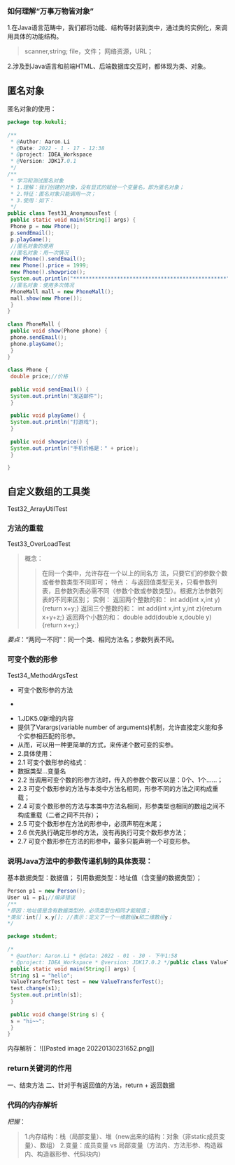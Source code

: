 



### 如何理解“万事万物皆对象”
1.在Java语言范畴中，我们都将功能、结构等封装到类中，通过类的实例化，来调用具体的功能结构。
>scanner,string;
>file，文件；
>网络资源，URL；

2.涉及到Java语言和前端HTML、后端数据库交互时，都体现为类、对象。
## 匿名对象
匿名对象的使用：

```java
package top.kukuli;  
  
/**  
 * @Author: Aaron.Li  
 * @Date: 2022 - 1 - 17 - 12:38  
 * @project: IDEA_Workspace  
 * @Version: JDK17.0.1  
 */  
/**  
 * 学习和测试匿名对象  
 * 1.理解：我们创建的对象，没有显式的赋给一个变量名，即为匿名对象；  
 * 2.特征：匿名对象只能调用一次；  
 * 3.使用：如下：  
 */  
public class Test31_AnonymousTest {  
 public static void main(String[] args) {  
 Phone p = new Phone();  
 p.sendEmail();  
 p.playGame();  
 //匿名对象的使用  
 //匿名对象：用一次情况  
 new Phone().sendEmail();  
 new Phone().price = 1999;  
 new Phone().showprice();  
 System.out.println("*************************************************");  
 //匿名对象：使用多次情况  
 PhoneMall mall = new PhoneMall();  
 mall.show(new Phone());  
 }  
}  
  
class PhoneMall {  
 public void show(Phone phone) {  
 phone.sendEmail();  
 phone.playGame();  
 }  
}  
  
class Phone {  
 double price;//价格  
  
 public void sendEmail() {  
 System.out.println("发送邮件");  
 }  
  
 public void playGame() {  
 System.out.println("打游戏");  
 }  
  
 public void showprice() {  
 System.out.println("手机价格是：" + price);  
 }  
  
}
```
## 自定义数组的工具类
Test32_ArrayUtilTest
### 方法的重载
Test33_OverLoadTest

> 概念：
> >在同一个类中，允许存在一个以上的同名方
> 法，只要它们的参数个数或者参数类型不同即可；
> 特点：
> >与返回值类型无关，只看参数列表，且参数列表必需不同（参数个数或参数类型）。根据方法参数列表的不同来区别；
> 实例：
> >返回两个整数的和：
> >int add(int x,int y){return x+y;}
> >返回三个整数的和：
> >int add(int x,int y,int z){return x+y+z;}
> >返回两个小数的和：
> >double add(double x,double y){return x+y;}

*要点*：“两同一不同”：同一个类、相同方法名；参数列表不同。
### 可变个数的形参
Test34_MethodArgsTest

 * 可变个数形参的方法  
 * <p>  
 * 1.JDK5.0新增的内容  
 * 提供了Varargs(variable number of arguments)机制，允许直接定义能和多个实参相匹配的形参。  
 * 从而，可以用一种更简单的方式，来传递个数可变的实参。  
 * 2.具体使用：  
 * 2.1 可变个数形参的格式：  
 * 数据类型...变量名  
 * 2.2 当调用可变个数的形参方法时，传入的参数个数可以是：0个、1个……；  
 * 2.3 可变个数形参的方法与本类中方法名相同，形参不同的方法之间构成重载；  
 * 2.4 可变个数形参的方法与本类中方法名相同，形参类型也相同的数组之间不构成重载（二者之间不共存）；  
 * 2.5 可变个数形参在方法的形参中，必须声明在末尾；  
 * 2.6 优先执行确定形参的方法，没有再执行可变个数形参方法；  
 * 2.7 可变个数形参在方法的形参中，最多只能声明一个可变形参。  

### 说明Java方法中的参数传递机制的具体表现：
基本数据类型：数据值；
引用数据类型：地址值（含变量的数据类型）；  
```java
Person p1 = new Person();
User u1 = p1;//编译错误
/**
*原因：地址值是含有数据类型的，必须类型也相同才能赋值；
*类似：int[] x,y[]; //表示：定义了一个一维数组x和二维数组y；
*/
```  
```java
package student;  
  
/*  
 * @author: Aaron.Li * @data: 2022 - 01 - 30 - 下午1:58  
 * @project: IDEA_Workspace * @version: JDK17.0.2 */public class ValueTransferTest {  
 public static void main(String[] args) {  
 String s1 = "hello";  
 ValueTransferTest test = new ValueTransferTest();  
 test.change(s1);  
 System.out.println(s1);  
 }  
  
 public void change(String s) {  
 s = "hi~~";  
 }  
}
```
内存解析：
![[Pasted image 20220130231652.png]]
### return关键词的作用
一、结束方法
二、针对于有返回值的方法，return + 返回数据
### 代码的内存解析
*把握*：
>1.内存结构：栈（局部变量）、堆（new出来的结构：对象（非static成员变量）、数组）
>2.变量：成员变量 vs 局部变量（方法内、方法形参、构造器内、构造器形参、代码块内）








